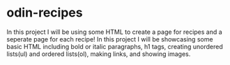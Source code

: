 # odin-recipes
In this project I will be using some HTML to create a page for recipes
and a seperate page for each recipe!
In this project I will be showcasing some basic HTML including
bold or italic paragraphs,
h1 tags,
creating unordered lists(ul) and ordered lists(ol),
making links,
and showing images.